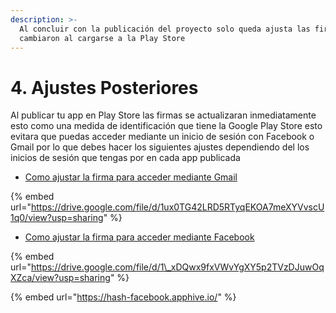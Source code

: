 ```yaml
---
description: >-
  Al concluir con la publicación del proyecto solo queda ajusta las firmas que
  cambiaron al cargarse a la Play Store
---
```


# 4. Ajustes Posteriores

Al publicar tu app en Play Store las firmas se actualizaran inmediatamente esto como una medida de identificación que tiene la Google Play Store esto evitara que puedas acceder mediante un inicio de sesión con Facebook o Gmail por lo que debes hacer los siguientes ajustes dependiendo del los inicios de sesión que tengas por en cada app publicada  


* [Como ajustar la firma para acceder mediante Gmail](https://drive.google.com/file/d/1ux0TG42LRD5RTyqEKOA7meXYVvscU1q0/view?usp=sharing)

{% embed url="https://drive.google.com/file/d/1ux0TG42LRD5RTyqEKOA7meXYVvscU1q0/view?usp=sharing" %}



* [Como ajustar la firma para acceder mediante Facebook](https://hash-facebook.apphive.io/%20)

{% embed url="https://drive.google.com/file/d/1\_xDQwx9fxVWvYgXY5p2TVzDJuwOqXZca/view?usp=sharing" %}

{% embed url="https://hash-facebook.apphive.io/" %}



